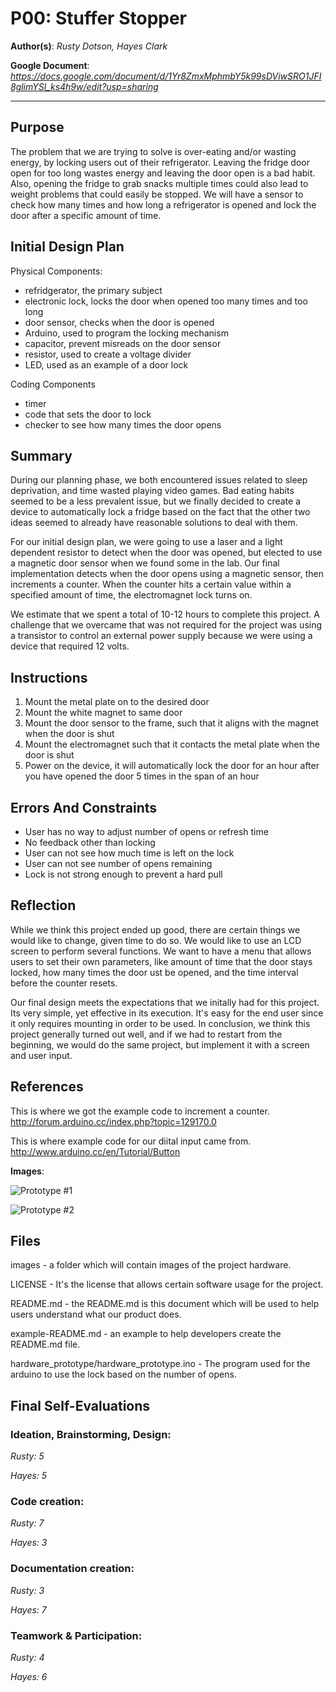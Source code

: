 # P00: Stuffer Stopper

**Author(s)**: *Rusty Dotson, Hayes Clark*

**Google Document**: *https://docs.google.com/document/d/1Yr8ZmxMphmbY5k99sDViwSRO1JFI8glimYSl_ks4h9w/edit?usp=sharing*

---
## Purpose
The problem that we are trying to solve is over-eating and/or wasting energy, by locking users out of their refrigerator. Leaving the fridge door open for too long wastes energy and leaving the door open is a bad habit. Also, opening the fridge to grab snacks multiple times could also lead to weight problems that could easily be stopped. We will have a sensor to check how many times and how long a refrigerator is opened and lock the door after a specific amount of time.

## Initial Design Plan
Physical Components:
- refridgerator, the primary subject
- electronic lock, locks the door when opened too many times and too long
- door sensor, checks when the door is opened
- Arduino, used to program the locking mechanism
- capacitor, prevent misreads on the door sensor
- resistor, used to create a voltage divider
- LED, used as an example of a door lock

Coding Components
- timer
- code that sets the door to lock
- checker to see how many times the door opens

## Summary
  During our planning phase, we both encountered issues related to sleep deprivation, and time wasted playing video games.
Bad eating habits seemed to be a less prevalent issue, but we finally decided to create a device to automatically lock a fridge
based on the fact that the other two ideas seemed to already have reasonable solutions to deal with them. 

  For our initial design plan, we were going to use a laser and a light dependent resistor to detect when the door was opened, but elected to use a magnetic door sensor when we found some in the lab. Our final implementation detects when the door opens using a magnetic sensor, then increments a counter. When the counter hits a certain value within a specified amount of time, the electromagnet lock turns on.
  
  We estimate that we spent a total of 10-12 hours to complete this project. A challenge that we overcame that was not required for the project was using a transistor to control an external power supply because we were using a device that required 12 volts.


## Instructions
1. Mount the metal plate on to the desired door
2. Mount the white magnet to same door
3. Mount the door sensor to the frame, such that it aligns with the magnet when the door is shut
4. Mount the electromagnet such that it contacts the metal plate when the door is shut 
5. Power on the device, it will automatically lock the door for an hour after you have opened the door 5 times in the span of an hour

## Errors And Constraints
- User has no way to adjust number of opens or refresh time
- No feedback other than locking
- User can not see how much time is left on the lock
- User can not see number of opens remaining
- Lock is not strong enough to prevent a hard pull

## Reflection

While we think this project ended up good, there are certain things we would like to change, given time to do so. 
We would like to use an LCD screen to perform several functions. We want to have a menu that allows users to set their own parameters, like amount of time that the door stays locked, how many times the door ust be opened, and the time interval before the counter resets.

Our final design meets the expectations that we initally had for this project. Its very simple, yet effective in its execution. It's easy for the end user since it only requires mounting in order to be used. In conclusion, we think this project generally turned out well, and if we had to restart from the beginning, we would do the same project, but implement it with a screen and user input.

## References

This is where we got the example code to increment a counter.
http://forum.arduino.cc/index.php?topic=129170.0

This is where example code for our diital input came from.
http://www.arduino.cc/en/Tutorial/Button

**Images**:

![Prototype #1](images/prototype.jpg)

![Prototype #2](images/prototype2.jpg)

## Files
images            - a folder which will contain images of the project hardware.

LICENSE           - It's the license that allows certain software usage for the project.

README.md         - the README.md is this document which will be used to help users understand what our product does.

example-README.md - an example to help developers create the README.md file.

hardware_prototype/hardware_prototype.ino - The program used for the arduino to use the lock based on the number of opens.

## Final Self-Evaluations

### Ideation, Brainstorming, Design:

*Rusty: 5*

*Hayes: 5*

### Code creation: 

*Rusty: 7*

*Hayes: 3*

### Documentation creation:

*Rusty: 3*

*Hayes: 7*

### Teamwork & Participation:

*Rusty: 4*

*Hayes: 6*
